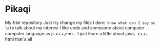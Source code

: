 # Pikaqi

My frist repository
Just try change my files 
I don`t know what can I say
so let`s talk about my interest
I like code and someaone about computer 
computer language as js c++,enn... I  just learn a little about java、c++、html
that`s all 
